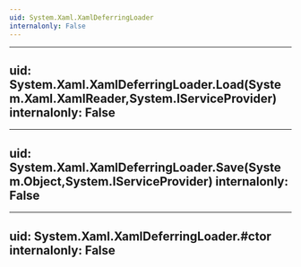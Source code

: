 ```yaml
---
uid: System.Xaml.XamlDeferringLoader
internalonly: False
---
```


---
uid: System.Xaml.XamlDeferringLoader.Load(System.Xaml.XamlReader,System.IServiceProvider)
internalonly: False
---

---
uid: System.Xaml.XamlDeferringLoader.Save(System.Object,System.IServiceProvider)
internalonly: False
---

---
uid: System.Xaml.XamlDeferringLoader.#ctor
internalonly: False
---
